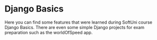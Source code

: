# Django Basics

Here you can find some features that were learned during SoftUni course Django Basics. 
There are even some simple Django projects for exam preparation such as the worldOfSpeed app.
